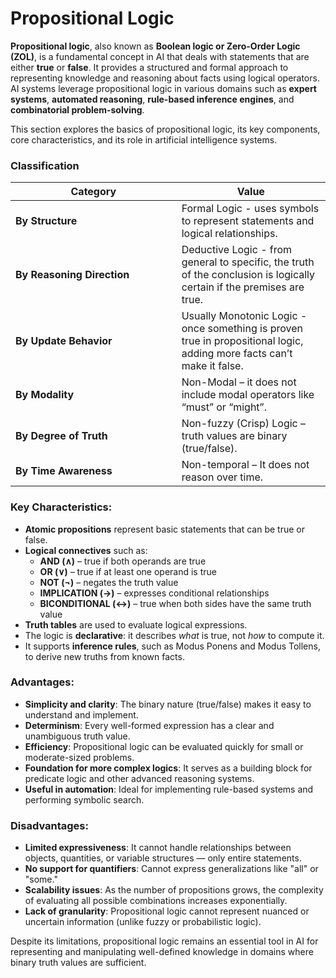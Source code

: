 # Propositional Logic

**Propositional logic**, also known as **Boolean logic or Zero-Order Logic (ZOL)**, is a fundamental concept in AI that deals with statements that are either **true** or **false**. It provides a structured and formal approach to representing knowledge and reasoning about facts using logical operators. AI systems leverage propositional logic in various domains such as **expert systems**, **automated reasoning**, **rule-based inference engines**, and **combinatorial problem-solving**.

This section explores the basics of propositional logic, its key components, core characteristics, and its role in artificial intelligence systems.

### **Classification**

<table><thead><tr><th width="249.6953125">Category</th><th>Value</th></tr></thead><tbody><tr><td><strong>By Structure</strong></td><td>Formal Logic - uses symbols to represent statements and logical relationships.</td></tr><tr><td><strong>By Reasoning Direction</strong></td><td>Deductive Logic - from general to specific, the truth of the conclusion is logically certain if the premises are true.</td></tr><tr><td><strong>By Update Behavior</strong></td><td>Usually Monotonic Logic - once something is proven true in propositional logic, adding more facts can’t make it false.</td></tr><tr><td><strong>By Modality</strong></td><td>Non-Modal – it does not include modal operators like “must” or “might”.</td></tr><tr><td><strong>By Degree of Truth</strong></td><td>Non-fuzzy (Crisp) Logic – truth values are binary (true/false).</td></tr><tr><td><strong>By Time Awareness</strong></td><td>Non-temporal – It does not reason over time.</td></tr></tbody></table>

### **Key Characteristics:**

* **Atomic propositions** represent basic statements that can be true or false.
* **Logical connectives** such as:
  * **AND (∧)** – true if both operands are true
  * **OR (∨)** – true if at least one operand is true
  * **NOT (¬)** – negates the truth value
  * **IMPLICATION (→)** – expresses conditional relationships
  * **BICONDITIONAL (↔)** – true when both sides have the same truth value
* **Truth tables** are used to evaluate logical expressions.
* The logic is **declarative**: it describes _what_ is true, not _how_ to compute it.
* It supports **inference rules**, such as Modus Ponens and Modus Tollens, to derive new truths from known facts.

### **Advantages:**

* **Simplicity and clarity**: The binary nature (true/false) makes it easy to understand and implement.
* **Determinism**: Every well-formed expression has a clear and unambiguous truth value.
* **Efficiency**: Propositional logic can be evaluated quickly for small or moderate-sized problems.
* **Foundation for more complex logics**: It serves as a building block for predicate logic and other advanced reasoning systems.
* **Useful in automation**: Ideal for implementing rule-based systems and performing symbolic search.

### **Disadvantages:**

* **Limited expressiveness**: It cannot handle relationships between objects, quantities, or variable structures — only entire statements.
* **No support for quantifiers**: Cannot express generalizations like "all" or "some."
* **Scalability issues**: As the number of propositions grows, the complexity of evaluating all possible combinations increases exponentially.
* **Lack of granularity**: Propositional logic cannot represent nuanced or uncertain information (unlike fuzzy or probabilistic logic).

Despite its limitations, propositional logic remains an essential tool in AI for representing and manipulating well-defined knowledge in domains where binary truth values are sufficient.

